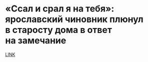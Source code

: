 # «Ссал и срал я на тебя»: ярославский чиновник плюнул в старосту дома в ответ на замечание



[LINK](https://varlamov.ru/3907188.html)